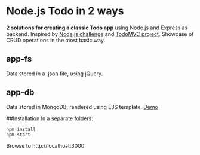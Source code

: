 # Node.js Todo in 2 ways

**2 solutions for creating a classic Todo app** using Node.js and Express as backend.
Inspired by <a href="https://github.com/CodersLab/Node.js_challenge_dzien_7/">Node.js challenge</a> and <a href="http://todomvc.com/">TodoMVC project</a>.
Showcase of CRUD operations in the most basic way.

## app-fs
Data stored in a .json file, using jQuery.

## app-db
Data stored in MongoDB, rendered using EJS template. <a href="https://nodejs-todo-in-2-ways-hzkgausnci.now.sh/">Demo</a>

##Installation
In a separate folders:
```
npm install
npm start
```
Browse to http://localhost:3000
